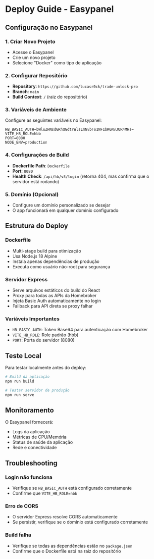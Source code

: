# Deploy Guide - Easypanel

## Configuração no Easypanel

### 1. Criar Novo Projeto
- Acesse o Easypanel
- Crie um novo projeto
- Selecione "Docker" como tipo de aplicação

### 2. Configurar Repositório
- **Repository**: `https://github.com/lucasr0ck/trade-unlock-pro`
- **Branch**: `main`
- **Build Context**: `/` (raiz do repositório)

### 3. Variáveis de Ambiente
Configure as seguintes variáveis no Easypanel:

```
HB_BASIC_AUTH=bWluZHNsdGRhQGdtYWlsLmNvbTo1NF1bRGNvJUR4MHs=
VITE_HB_ROLE=hbb
PORT=8080
NODE_ENV=production
```

### 4. Configurações de Build
- **Dockerfile Path**: `Dockerfile`
- **Port**: `8080`
- **Health Check**: `/api/hb/v3/login` (retorna 404, mas confirma que o servidor está rodando)

### 5. Domínio (Opcional)
- Configure um domínio personalizado se desejar
- O app funcionará em qualquer domínio configurado

## Estrutura do Deploy

### Dockerfile
- Multi-stage build para otimização
- Usa Node.js 18 Alpine
- Instala apenas dependências de produção
- Executa como usuário não-root para segurança

### Servidor Express
- Serve arquivos estáticos do build do React
- Proxy para todas as APIs da Homebroker
- Injeta Basic Auth automaticamente no login
- Fallback para API direta se proxy falhar

### Variáveis Importantes
- `HB_BASIC_AUTH`: Token Base64 para autenticação com Homebroker
- `VITE_HB_ROLE`: Role padrão (hbb)
- `PORT`: Porta do servidor (8080)

## Teste Local

Para testar localmente antes do deploy:

```bash
# Build da aplicação
npm run build

# Testar servidor de produção
npm run serve
```

## Monitoramento

O Easypanel fornecerá:
- Logs da aplicação
- Métricas de CPU/Memória
- Status de saúde da aplicação
- Rede e conectividade

## Troubleshooting

### Login não funciona
- Verifique se `HB_BASIC_AUTH` está configurado corretamente
- Confirme que `VITE_HB_ROLE=hbb`

### Erro de CORS
- O servidor Express resolve CORS automaticamente
- Se persistir, verifique se o domínio está configurado corretamente

### Build falha
- Verifique se todas as dependências estão no `package.json`
- Confirme que o Dockerfile está na raiz do repositório
